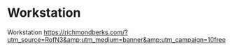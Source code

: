 # Workstation
Workstation
https://richmondberks.com/?utm_source=RofN3&amp;utm_medium=banner&amp;utm_campaign=10free
